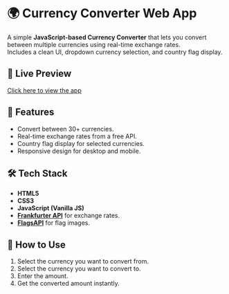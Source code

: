 # 🌍 Currency Converter Web App

A simple **JavaScript-based Currency Converter** that lets you convert between multiple currencies using real-time exchange rates.  
Includes a clean UI, dropdown currency selection, and country flag display.

## 🚀 Live Preview
[Click here to view the app](https://kashvithakral.github.io/currency-converter/)

## 📌 Features
- Convert between 30+ currencies.
- Real-time exchange rates from a free API.
- Country flag display for selected currencies.
- Responsive design for desktop and mobile.

## 🛠️ Tech Stack
- **HTML5**
- **CSS3**
- **JavaScript (Vanilla JS)**
- **[Frankfurter API](https://www.frankfurter.app/)** for exchange rates.
- **[FlagsAPI](https://flagsapi.com/)** for flag images.



## 📂 How to Use
1. Select the currency you want to convert from.
2. Select the currency you want to convert to.
3. Enter the amount.
4. Get the converted amount instantly.


